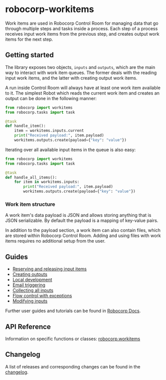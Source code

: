 # robocorp-workitems

Work items are used in Robocorp Control Room for managing data that go through
multiple steps and tasks inside a process. Each step of a process receives input
work items from the previous step, and creates output work items for the next
step.

## Getting started

The library exposes two objects, `inputs` and `outputs`, which are the main way
to interact with work item queues. The former deals with the reading input work
items, and the latter with creating output work items.

A run inside Control Room will always have at least one work item available to
it. The simplest Robot which reads the current work item and creates an output
can be done in the following manner:

```python
from robocorp import workitems
from robocorp.tasks import task

@task
def handle_item():
    item = workitems.inputs.current
    print("Received payload:", item.payload)
    workitems.outputs.create(payload={"key": "value"})
```

Iterating over all available input items in the queue is also easy:

```python
from robocorp import workitems
from robocorp.tasks import task

@task
def handle_all_items():
    for item in workitems.inputs:
        print("Received payload:", item.payload)
        workitems.outputs.create(payload={"key": "value"})
```

### Work item structure

A work item's data payload is JSON and allows storing anything that is JSON
serializable. By default the payload is a mapping of key-value pairs.

In addition to the payload section, a work item can also contain files, which
are stored within Robocorp Control Room. Adding and using files with work items
requires no additional setup from the user.

## Guides

- [Reserving and releasing input items](https://github.com/robocorp/robo/blob/master/workitems/docs/guides/00-reserving-inputs.md)
- [Creating outputs](https://github.com/robocorp/robo/blob/master/workitems/docs/guides/01-creating-outputs.md)
- [Local development](https://github.com/robocorp/robo/blob/master/workitems/docs/guides/02-local-development.md)
- [Email triggering](https://github.com/robocorp/robo/blob/master/workitems/docs/guides/03-email-triggering.md)
- [Collecting all inputs](https://github.com/robocorp/robo/blob/master/workitems/docs/guides/04-collecting-inputs.md)
- [Flow control with exceptions](https://github.com/robocorp/robo/blob/master/workitems/docs/guides/05-input-exceptions.md)
- [Modifying inputs](https://github.com/robocorp/robo/blob/master/workitems/docs/guides/06-modifying-inputs.md)

Further user guides and tutorials can be found in [Robocorp Docs](https://robocorp.com/docs).

## API Reference

Information on specific functions or classes: [robocorp.workitems](https://github.com/robocorp/robo/blob/master/workitems/docs/api/robocorp.workitems.md)

## Changelog

A list of releases and corresponding changes can be found in the [changelog](https://github.com/robocorp/robo/blob/master/workitems/docs/CHANGELOG.md).
